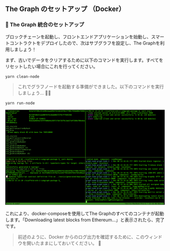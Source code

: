 ## The Graph のセットアップ （Docker）

### 🚀 The Graph 統合のセットアップ

ブロックチェーンを起動し、フロントエンドアプリケーションを始動し、スマートコントラクトをデプロイしたので、次はサブグラフを設定し、The Graphを利用しましょう！

まず、古いでデータをクリアするために以下のコマンドを実行します。すべてをリセットしたい場合にこれを行ってください。

```
yarn clean-node
```

> これでグラフノードを起動する準備ができました。以下のコマンドを実行しましょう… 🧑‍🚀

```
yarn run-node
```

![](/public/images/TheGraph-ScaffoldEth2/section-0/0_4_1.png)

これにより、docker-composeを使用してThe Graphのすべてのコンテナが起動します。「Downloading latest blocks from Ethereum...」と表示されたら、完了です。

> 前述のように、Docker からのログ出力を確認するために、このウィンドウを開いたままにしておいてください。 🔎
